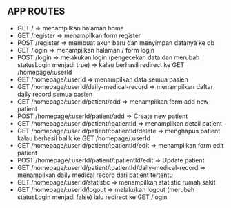 ## APP ROUTES

- GET / => menampilkan halaman home
- GET /register => menampilkan form register
- POST /register => membuat akun baru dan menyimpan datanya ke db
- GET /login => menampilkan halaman / form login
- POST /login => melakukan login (pengecekan data dan merubah statusLogin menjadi true) => kalau berhasil redirect ke GET /homepage/:userId
- GET /homepage/:userId => menampilkan data semua pasien
- GET /homepage/:userId/daily-medical-record => menampilkan daftar daily record semua pasien
- GET /homepage/:userId/patient/add => menampilkan form add new patient
- POST /homepage/:userId/patient/add => Create new patient
- GET /homepage/:userId/patient/:patientId => menampilkan detail patient
- GET /homepage/:userId/patient/:patientId/delete => menghapus patient kalau berhasil balik ke GET /homepage/:userId
- GET /homepage/:userId/patient/:patientId/edit => menampilkan form edit patient
- POST /homepage/:userId/patient/:patientId/edit => Update patient
- GET /homepage/:userId/patient/:patientId/daily-medical-record => menampilkan daily medical record dari patient tertentu
- GET /homepage/:userId/statistic => menampilkan statistic rumah sakit
- GET /homepage/:userId/logout => melakukan logout (merubah statusLogin menjadi false) lalu redirect ke GET /login